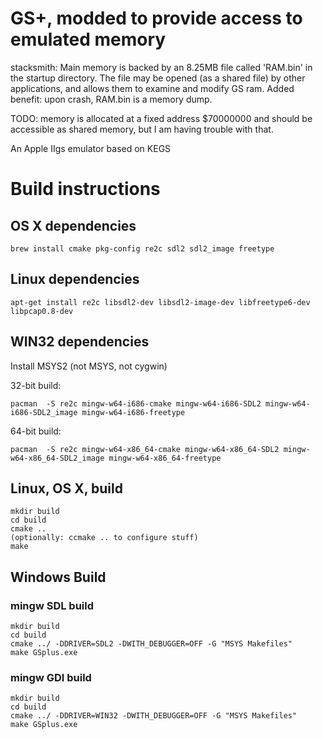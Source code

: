 # GS+, modded to provide access to emulated memory
stacksmith: Main memory is backed by an 8.25MB file called 'RAM.bin' in the startup directory.  The file may be opened (as a shared file) by other applications, and allows them to examine and modify GS ram.  Added benefit: upon crash, RAM.bin is a memory dump.

TODO: memory is allocated at a fixed address $70000000 and should be accessible as shared memory, but I am having trouble with that.

An Apple IIgs emulator based on KEGS

# Build instructions

## OS X dependencies
    brew install cmake pkg-config re2c sdl2 sdl2_image freetype

## Linux dependencies
    apt-get install re2c libsdl2-dev libsdl2-image-dev libfreetype6-dev libpcap0.8-dev

## WIN32 dependencies
Install MSYS2 (not MSYS, not cygwin)

32-bit build:

    pacman  -S re2c mingw-w64-i686-cmake mingw-w64-i686-SDL2 mingw-w64-i686-SDL2_image mingw-w64-i686-freetype

64-bit build:

    pacman  -S re2c mingw-w64-x86_64-cmake mingw-w64-x86_64-SDL2 mingw-w64-x86_64-SDL2_image mingw-w64-x86_64-freetype


## Linux, OS X, build
    mkdir build
    cd build
    cmake ..
    (optionally: ccmake .. to configure stuff)
    make


## Windows Build

### mingw SDL build
    mkdir build
    cd build
    cmake ../ -DDRIVER=SDL2 -DWITH_DEBUGGER=OFF -G "MSYS Makefiles"
    make GSplus.exe
### mingw GDI build

    mkdir build
    cd build
    cmake ../ -DDRIVER=WIN32 -DWITH_DEBUGGER=OFF -G "MSYS Makefiles"
    make GSplus.exe

